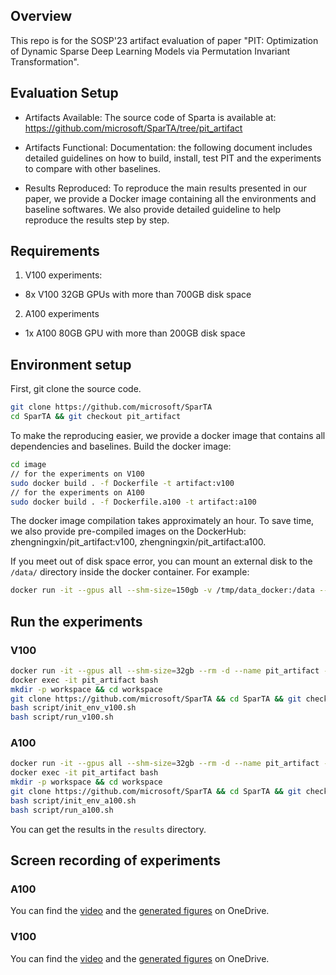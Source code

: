 ## Overview

This repo is for the SOSP'23 artifact evaluation of paper "PIT: Optimization of Dynamic Sparse Deep Learning Models via Permutation Invariant Transformation".

## Evaluation Setup

- Artifacts Available:
  The source code of Sparta is available at: https://github.com/microsoft/SparTA/tree/pit_artifact

- Artifacts Functional:
  Documentation: the following document includes detailed guidelines on how to build, install, test PIT and the experiments to compare with other baselines.

- Results Reproduced:
  To reproduce the main results presented in our paper, we provide a Docker image containing all the environments and baseline softwares. We also provide detailed guideline to help reproduce the results step by step.

## Requirements

1. V100 experiments:

- 8x V100 32GB GPUs with more than 700GB disk space

2. A100 experiments

- 1x A100 80GB GPU with more than 200GB disk space

## Environment setup

First, git clone the source code.

```bash
git clone https://github.com/microsoft/SparTA
cd SparTA && git checkout pit_artifact
```

To make the reproducing easier, we provide a docker image that contains all dependencies and baselines. Build the docker image:

```bash
cd image
// for the experiments on V100
sudo docker build . -f Dockerfile -t artifact:v100
// for the experiments on A100
sudo docker build . -f Dockerfile.a100 -t artifact:a100
```

The docker image compilation takes approximately an hour. To save time, we also provide pre-compiled images on the DockerHub: zhengningxin/pit_artifact:v100, zhengningxin/pit_artifact:a100.

If you meet out of disk space error, you can mount an external disk to the `/data/` directory inside the docker container. For example:

```bash
docker run -it --gpus all --shm-size=150gb -v /tmp/data_docker:/data --rm -d --name pit_artifact -h docker zhengningxin/pit_artifact:a100
```

## Run the experiments

### V100

```bash
docker run -it --gpus all --shm-size=32gb --rm -d --name pit_artifact -h docker zhengningxin/pit_artifact:v100
docker exec -it pit_artifact bash
mkdir -p workspace && cd workspace
git clone https://github.com/microsoft/SparTA && cd SparTA && git checkout pit_artifact
bash script/init_env_v100.sh
bash script/run_v100.sh
```

### A100

```bash
docker run -it --gpus all --shm-size=32gb --rm -d --name pit_artifact -h docker zhengningxin/pit_artifact:a100
docker exec -it pit_artifact bash
mkdir -p workspace && cd workspace
git clone https://github.com/microsoft/SparTA && cd SparTA && git checkout pit_artifact
bash script/init_env_a100.sh
bash script/run_a100.sh
```

You can get the results in the `results` directory.

## Screen recording of experiments

### A100

You can find the [video](https://1drv.ms/v/s!AkEAblf6Lo_5h8Mo5Ra8mh7M66PoFQ?e=JSn8Lq) and the [generated figures](https://1drv.ms/u/s!AkEAblf6Lo_5h8MpStGDCYSeR3bTOw?e=PyepID) on OneDrive.

### V100

You can find the [video](https://1drv.ms/v/s!AkEAblf6Lo_5h8MqIxX21Q78dp00vQ?e=ouxyz9) and the [generated figures](https://1drv.ms/u/s!AkEAblf6Lo_5h8MnhwlqhP3dU23q3A?e=Ce77Bp) on OneDrive.
